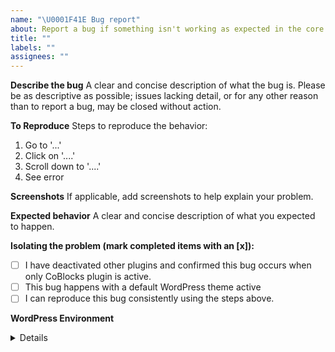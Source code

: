 ```yaml
---
name: "\U0001F41E Bug report"
about: Report a bug if something isn't working as expected in the core CoBlocks plugin.
title: ""
labels: ""
assignees: ""
---
```


**Describe the bug**
A clear and concise description of what the bug is. Please be as descriptive as possible; issues lacking detail, or for any other reason than to report a bug, may be closed without action.

**To Reproduce**
Steps to reproduce the behavior:

1. Go to '...'
2. Click on '....'
3. Scroll down to '....'
4. See error

**Screenshots**
If applicable, add screenshots to help explain your problem.

**Expected behavior**
A clear and concise description of what you expected to happen.

**Isolating the problem (mark completed items with an [x]):**

-   [ ] I have deactivated other plugins and confirmed this bug occurs when only CoBlocks plugin is active.
-   [ ] This bug happens with a default WordPress theme active
-   [ ] I can reproduce this bug consistently using the steps above.

**WordPress Environment**

<details>
```
What version of WordPress are you using? Running the Gutenberg plugin?
```
</details>
